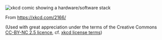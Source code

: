 ![xkcd comic showing a hardware/software stack](https://imgs.xkcd.com/comics/stack.png)

From https://xkcd.com/2166/

(Used with great appreciation under the terms of the Creative Commons [CC-BY-NC 2.5 licence](http://creativecommons.org/licenses/by-nc/2.5/), cf. [xkcd license terms](https://xkcd.com/license.html))